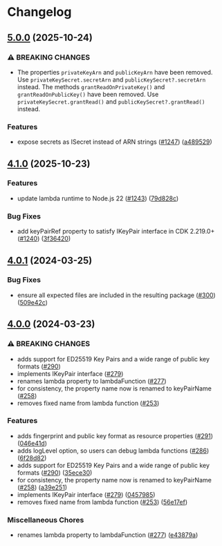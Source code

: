# Changelog

## [5.0.0](https://github.com/udondan/cdk-ec2-key-pair/compare/v4.1.0...v5.0.0) (2025-10-24)


### ⚠ BREAKING CHANGES

* The properties `privateKeyArn` and `publicKeyArn` have been removed. Use `privateKeySecret.secretArn` and `publicKeySecret?.secretArn` instead. The methods `grantReadOnPrivateKey()` and `grantReadOnPublicKey()` have been removed. Use `privateKeySecret.grantRead()` and `publicKeySecret?.grantRead()` instead.

### Features

* expose secrets as ISecret instead of ARN strings ([#1247](https://github.com/udondan/cdk-ec2-key-pair/issues/1247)) ([a489529](https://github.com/udondan/cdk-ec2-key-pair/commit/a489529eee6d0f1b2165ccb91dd8b7b18b4c9ef5))

## [4.1.0](https://github.com/udondan/cdk-ec2-key-pair/compare/v4.0.1...v4.1.0) (2025-10-23)


### Features

* update lambda runtime to Node.js 22 ([#1243](https://github.com/udondan/cdk-ec2-key-pair/issues/1243)) ([79d828c](https://github.com/udondan/cdk-ec2-key-pair/commit/79d828c12a588e455386f5c64d6aa6ea55ecc4cd))


### Bug Fixes

* add keyPairRef property to satisfy IKeyPair interface in CDK 2.219.0+ ([#1240](https://github.com/udondan/cdk-ec2-key-pair/issues/1240)) ([3f36420](https://github.com/udondan/cdk-ec2-key-pair/commit/3f36420cc541e28aeb05379d2be35ba6a6ab251b))

## [4.0.1](https://github.com/udondan/cdk-ec2-key-pair/compare/v4.0.0...v4.0.1) (2024-03-25)


### Bug Fixes

* ensure all expected files are included in the resulting package ([#300](https://github.com/udondan/cdk-ec2-key-pair/issues/300)) ([509e42c](https://github.com/udondan/cdk-ec2-key-pair/commit/509e42c4fb9fd3d1667babffd11c3bfce0761b75))

## [4.0.0](https://github.com/udondan/cdk-ec2-key-pair/compare/v3.3.3...v4.0.0) (2024-03-23)


### ⚠ BREAKING CHANGES

* adds support for ED25519 Key Pairs and a wide range of public key formats ([#290](https://github.com/udondan/cdk-ec2-key-pair/issues/290))
* implements IKeyPair interface ([#279](https://github.com/udondan/cdk-ec2-key-pair/issues/279))
* renames lambda property to lambdaFunction ([#277](https://github.com/udondan/cdk-ec2-key-pair/issues/277))
* for consistency, the property name now is renamed to keyPairName ([#258](https://github.com/udondan/cdk-ec2-key-pair/issues/258))
* removes fixed name from lambda function ([#253](https://github.com/udondan/cdk-ec2-key-pair/issues/253))

### Features

* adds fingerprint and public key format as resource properties ([#291](https://github.com/udondan/cdk-ec2-key-pair/issues/291)) ([046e41d](https://github.com/udondan/cdk-ec2-key-pair/commit/046e41da8dd3b55f52f86f665b8857236373bc50))
* adds logLevel option, so users can debug lambda functions ([#286](https://github.com/udondan/cdk-ec2-key-pair/issues/286)) ([6f28d82](https://github.com/udondan/cdk-ec2-key-pair/commit/6f28d8224f1c2810d869c3bf2069a62bf4a6adcb))
* adds support for ED25519 Key Pairs and a wide range of public key formats ([#290](https://github.com/udondan/cdk-ec2-key-pair/issues/290)) ([35ece30](https://github.com/udondan/cdk-ec2-key-pair/commit/35ece30b405ce0d4e39980c328c2308b6218c70e))
* for consistency, the property name now is renamed to keyPairName ([#258](https://github.com/udondan/cdk-ec2-key-pair/issues/258)) ([a39e251](https://github.com/udondan/cdk-ec2-key-pair/commit/a39e2519d1c4b8e4de510f913e9d8464cdb2a480))
* implements IKeyPair interface ([#279](https://github.com/udondan/cdk-ec2-key-pair/issues/279)) ([0457985](https://github.com/udondan/cdk-ec2-key-pair/commit/045798526a71587640fc1e52156a79cc49ddff16))
* removes fixed name from lambda function ([#253](https://github.com/udondan/cdk-ec2-key-pair/issues/253)) ([56e17ef](https://github.com/udondan/cdk-ec2-key-pair/commit/56e17ef736dd174a1732745d484f1bd06731b13a))


### Miscellaneous Chores

* renames lambda property to lambdaFunction ([#277](https://github.com/udondan/cdk-ec2-key-pair/issues/277)) ([e43879a](https://github.com/udondan/cdk-ec2-key-pair/commit/e43879a83595ae9c3d1fa4aa9a64baecd9250af4))
